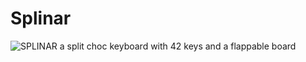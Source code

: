 # Splinar

![SPLINAR](https://github.com/Minecatr/keyboards/assets/82689952/c13c197b-92aa-4f90-aca7-3c6111efee3d)
a split choc keyboard with 42 keys and a flappable board
